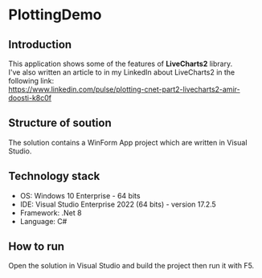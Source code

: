 # PlottingDemo    

## Introduction
This application shows some of the features of **LiveCharts2** library.  
I've also written an article to in my LinkedIn about LiveCharts2 in the following link:  
https://www.linkedin.com/pulse/plotting-cnet-part2-livecharts2-amir-doosti-k8c0f    

## Structure of soution
The solution contains a WinForm App project which are written in Visual Studio. 

## Technology stack
- OS: Windows 10 Enterprise - 64 bits
- IDE: Visual Studio Enterprise 2022 (64 bits) - version 17.2.5
- Framework: .Net 8
- Language: C#

## How to run
Open the solution in Visual Studio and build the project then run it with F5.     
